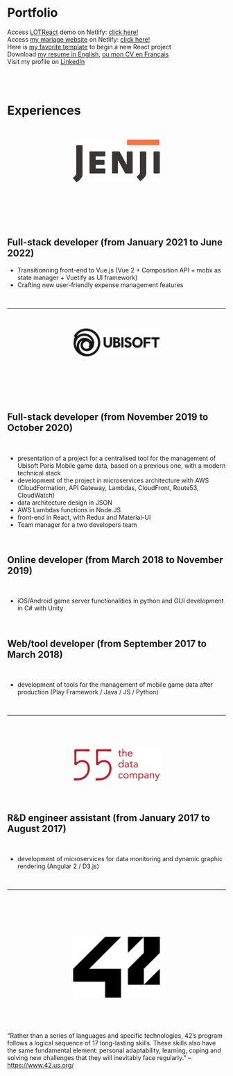 # Portfolio

Access [LOTReact](https://www.github.com/Fluf22/LOTReact) demo on Netlify: [click here!](https://lotreact.netlify.app)\
Access [my mariage website](https://www.github.com/Fluf22/Mariage) on Netlify: [click here!](https://apollinethomas.netlify.app)\
Here is [my favorite template](https://www.github.com/Fluf22/react-starter-template) to begin a new React project\
Download [my resume in English](https://raw.githubusercontent.com/Fluf22/Fluf22/main/assets/cv-thomas-raffray-english.pdf), [ou mon CV en Français](https://raw.githubusercontent.com/Fluf22/Fluf22/main/assets/cv-thomas-raffray-francais.pdf)\
Visit my profile on [LinkedIn](https://www.linkedin.com/in/thomas-raffray/)

<br /><br />

# Experiences

<br />

<p align="center" style="margin-bottom: 77px">
	<img src="https://raw.githubusercontent.com/Fluf22/Fluf22/main/assets/jenji-logo.png" width="200" />
</p>

<br />

## Full-stack developer (from January 2021 to June 2022)

- Transitionning front-end to Vue.js (Vue 2 + Composition API + mobx as state manager + Vuetify as UI framework)
- Crafting new user-friendly expense management features

<br />

---

<br />

<p align="center" style="margin-bottom: 77px;">
	<img src="https://raw.githubusercontent.com/Fluf22/Fluf22/main/assets/ubisoft-logo.png" width="200" />
</p>

<br />

## Full-stack developer (from November 2019 to October 2020)

<br />

- presentation of a project for a centralised tool for the management of Ubisoft Paris Mobile game data, based on a previous one, with a modern technical stack
- development of the project in microservices architecture with AWS (CloudFormation, API Gateway, Lambdas, CloudFront, Route53, CloudWatch)
- data architecture design in JSON
- AWS Lambdas functions in Node.JS
- front-end in React, with Redux and Material-UI
- Team manager for a two developers team

<br />

## Online developer (from March 2018 to November 2019)

<br />

- iOS/Android game server functionalities in python and GUI development in C# with Unity

<br />

## Web/tool developer (from September 2017 to March 2018)

<br />

- development of tools for the management of mobile game data after production (Play Framework / Java / JS / Python)

<br />

---

<br />

<p align="center" style="margin-top: 44px; margin-bottom: 22px;">
	<img src="https://raw.githubusercontent.com/Fluf22/Fluf22/main/assets/55-logo.png" width="200" />
</p>

<br />

## R&D engineer assistant (from January 2017 to August 2017)

<br />

- development of microservices for data monitoring and dynamic graphic rendering (Angular 2 / D3.js)

<br />

---

<br />

<p align="center" style="margin-top: 77px; margin-bottom: 44px">
  <img src="https://raw.githubusercontent.com/Fluf22/Fluf22/main/assets/42-logo.png" width="200" />
</p>

<br />

“Rather than a series of languages and specific technologies, 42’s program follows a logical sequence of 17 long-lasting skills. These skills also have the same fundamental element: personal adaptability, learning, coping and solving new challenges that they will inevitably face regularly.” ‒ https://www.42.us.org/
